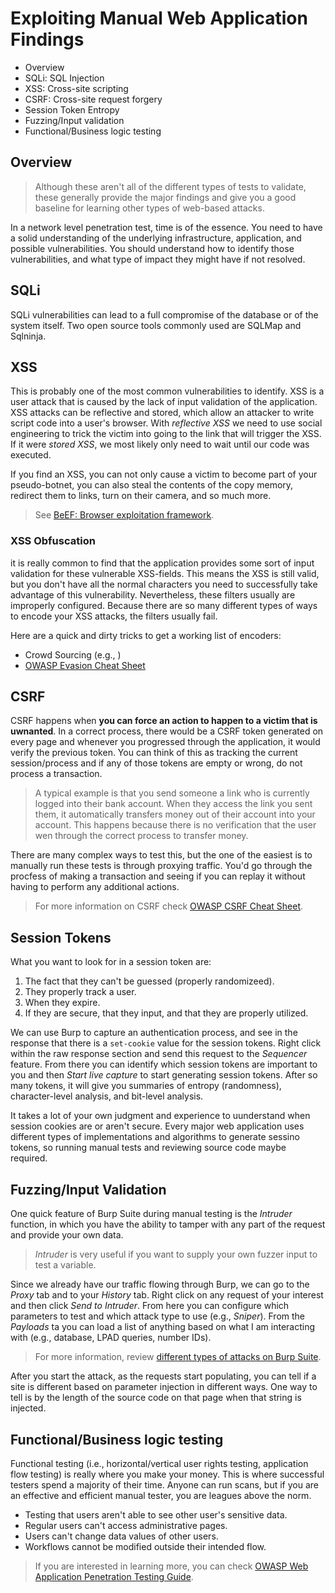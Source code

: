 # Exploiting Manual Web Application Findings

* Overview
* SQLi: SQL Injection
* XSS: Cross-site scripting
* CSRF: Cross-site request forgery
* Session Token Entropy
* Fuzzing/Input validation
* Functional/Business logic testing

## Overview

> Although these aren't all of the different types of tests to validate, these generally provide the major findings and give you a good baseline for learning other types of web-based attacks.

In a network level penetration test, time is of the essence. You need to have a solid understanding of the underlying infrastructure, application, and possible vulnerabilities. You should understand how to identify those vulnerabilities, and what type of impact they might have if not resolved.

## SQLi

SQLi vulnerabilities can lead to a full compromise of the database or of the system itself. Two open source tools commonly used are SQLMap and Sqlninja.

## XSS

This is probably one of the most common vulnerabilities to identify. XSS is a user attack that is caused by the lack of input validation of the application. XSS attacks can be reflective and stored, which allow an attacker to write script code into a user's browser. With *reflective XSS* we need to use social engineering to trick the victim into going to the link that will trigger the XSS. If it were *stored XSS*, we most likely only need to wait until our code was executed.

If you find an XSS, you can not only cause a victim to become part of your pseudo-botnet, you can also steal the contents of the copy memory, redirect them to links, turn on their camera, and so much more.

> See [BeEF: Browser exploitation framework](https://beefproject.com/).

### XSS Obfuscation

it is really common to find that the application provides some sort of input validation for these vulnerable XSS-fields. This means the XSS is still valid, but you don't have all the normal characters you need to successfully take advantage of this vulnerability. Nevertheless, these filters usually are improperly configured. Because there are so many different types of ways to encode your XSS attacks, the filters usually fail.

Here are a quick and dirty tricks to get a working list of encoders:

* Crowd Sourcing (e.g., [](https://www.reddit.com/r/xss))
* [OWASP Evasion Cheat Sheet](https://cheatsheetseries.owasp.org/cheatsheets/XSS_Filter_Evasion_Cheat_Sheet.html)

## CSRF

CSRF happens when **you can force an action to happen to a victim that is uwnanted**. In a correct process, there would be a CSRF token generated on every page and whenever you progressed through the application, it would verify the previous token. You can think of this as tracking the current session/process and if any of those tokens are empty or wrong, do not process a transaction.

> A typical example is that you send someone a link who is currently logged into their bank account. When they access the link you sent them, it automatically transfers money out of their account into your account. This happens because there is no verification that the user wen through the correct process to transfer money.

There are many complex ways to test this, but the one of the easiest is to manually run these tests is through proxying traffic. You'd go through the procfess of making a transaction and seeing if you can replay it without having to perform any additional actions.

> For more information on CSRF check [OWASP CSRF Cheat Sheet](https://cheatsheetseries.owasp.org/cheatsheets/Cross-Site_Request_Forgery_Prevention_Cheat_Sheet.html).

## Session Tokens

What you want to look for in a session token are:

1. The fact that they can't be guessed (properly randomizeed).
2. They properly track a user.
3. When they expire.
4. If they are secure, that they input, and that they are properly utilized.

We can use Burp to capture an authentication process, and see in the response that there is a `set-cookie` value for the session tokens. Right click within the raw response section and send this request to the *Sequencer* feature. From there you can identify which session tokens are important to you and then *Start live capture* to start generating session tokens. After so many tokens, it will give you summaries of entropy (randomness), character-level analysis, and bit-level analysis.

It takes a lot of your own judgment and experience to uunderstand when session cookies are or aren't secure. Every major web application uses different types of implementations and algorithms to generate sessino tokens, so running manual tests and reviewing source code maybe required.

## Fuzzing/Input Validation

One quick feature of Burp Suite during manual testing is the *Intruder* function, in which you have the ability to tamper with any part of the request and provide your own data.

> *Intruder* is very useful if you want to supply your own fuzzer input to test a variable.

Since we already have our traffic flowing through Burp, we can go to the *Proxy* tab and to your *History* tab. Right click on any request of your interest and then click *Send to Intruder*. From here you can configure which parameters to test and which attack type to use (e.g., *Sniper*). From the *Payloads* ta you can load a list of anything based on what I am interacting with (e.g., database, LPAD queries, number IDs).

> For more information, review [different types of attacks on Burp Suite](https://portswigger.net/burp/documentation/desktop/tools/intruder/positions).

After you start the attack, as the requests start populating, you can tell if a site is different based on parameter injection in different ways. One way to tell is by the length of the source code on that page when that string is injected.

## Functional/Business logic testing

Functional testing (i.e., horizontal/vertical user rights testing, application flow testing) is really where you make your money. This is where successful testers spend a majority of their time. Anyone can run scans, but if you are an effective and efficient manual tester, you are leagues above the norm.

* Testing that users aren't able to see other user's sensitive data.
* Regular users can't access administrative pages.
* Users can't change data values of other users.
* Workflows cannot be modified outside their intended flow.

> If you are interested in learning more, you can check [OWASP Web Application Penetration Testing Guide](https://owasp.org/www-pdf-archive/OWASP-Toronto-Dec-2018-Web_Application-Penetration-Testing.pdf).
